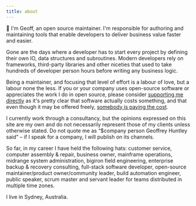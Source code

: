 ```yaml
---
title: about
---
```


🙌 I'm Geoff, an open source maintainer. I'm responsible for authoring and maintaining tools that enable developers to deliver business value faster and easier. 

Gone are the days where a developer has to start every project by defining their own IO, data structures and subroutines. Modern developers rely on frameworks, third-party libraries and other niceties that used to take hundreds of developer person hours before writing any business logic. 

Being a maintainer, and focusing that level of effort is a labour of love, but a labour none the less. If you or your company uses open-source software or appreciates the work I do in open source, please consider [supporting me directly](/support) as it's pretty clear that software actually costs something, and that even though it may be offered freely, [somebody is paying the cost](https://www.youtube.com/watch?v=0t85TyH-h04). 

I currently work through a consultancy, but the opinions expressed on this site are my own and do not necessarily represent those of my clients unless otherwise stated. Do not quote me as “$company person Geoffrey Huntley said” – if I speak for a company, I will publish on its channels.

So far, in my career I have held the following hats: customer service, computer assembly & repair, business owner, mainframe operations, midrange system administration, bigiron field engineering, enterprise backup & recovery consulting, full-stack software developer, open-source maintainer/product owner/community leader, build automation engineer, public speaker, scrum master and servant leader for teams distributed in multiple time zones.

I live in Sydney, Australia.
